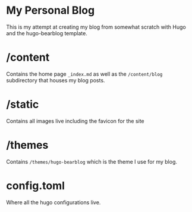 # My Personal Blog
This is my attempt at creating my blog from somewhat scratch with Hugo and the hugo-bearblog template.

# /content
Contains the home page `_index.md` as well as the `/content/blog` subdirectory that houses my blog posts.

# /static
Contains all images live including the favicon for the site

# /themes
Contains `/themes/hugo-bearblog` which is the theme I use for my blog. 

# config.toml
Where all the hugo configurations live. 